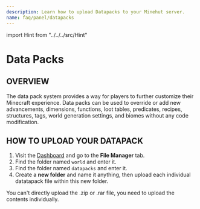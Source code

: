 ```yaml
---
description: Learn how to upload Datapacks to your Minehut server.
name: faq/panel/datapacks
---
```


import Hint from "../../../src/Hint"

# Data Packs

## OVERVIEW

The data pack system provides a way for players to further customize their Minecraft experience. Data packs can be used to override or add new advancements, dimensions, functions, loot tables, predicates, recipes, structures, tags, world generation settings, and biomes without any code modification.

## HOW TO UPLOAD YOUR DATAPACK

1. Visit the [Dashboard](https://minehut.com/dashboard/home) and go to the **File Manager** tab.
2. Find the folder named `world` and enter it.
3. Find the folder named `datapacks` and enter it.
4. Create a **new folder** and name it anything, then upload each individual datatapack file within this new folder.

<Hint severity="info">
You can't directly upload the <inlineCode>.zip</inlineCode> or <inlineCode>.rar</inlineCode> file, you need to upload the contents individually.
</Hint>
